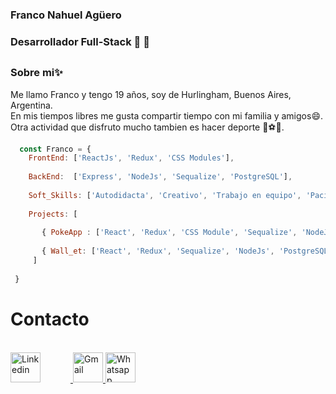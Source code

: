### Franco Nahuel Agüero

### Desarrollador Full-Stack 🚀 🚀<h2>
  
### Sobre mi✨

  <p> 
  Me llamo Franco y tengo 19 años, soy de Hurlingham, Buenos Aires, Argentina. <br/>
  En mis tiempos libres me gusta compartir tiempo con mi familia y amigos😄. <br/> 
  Otra actividad que disfruto mucho tambien es hacer deporte 🏉⚽🎾.
  </p>
  
  
```javascript
  const Franco = {
    FrontEnd: ['ReactJs', 'Redux', 'CSS Modules'],
    
    BackEnd:  ['Express', 'NodeJs', 'Sequalize', 'PostgreSQL'],
    
    Soft_Skills: ['Autodidacta', 'Creativo', 'Trabajo en equipo', 'Paciente'],
    
    Projects: [
    
       { PokeApp : ['React', 'Redux', 'CSS Module', 'Sequalize', 'NodeJs' , 'PostgreSQL' ] },
       
       { Wall_et: ['React', 'Redux', 'Sequalize', 'NodeJs', 'PostgreSQL'] }
     ]
 
 }

```
  
# Contacto
<br/>
<a href="https://www.linkedin.com/in/franco-agüero-13706b212" target="_blank" style="marginRight:2rem"> 
   <img style="widht:3rem; height: 3rem; margin-right:3rem" src="https://image.flaticon.com/icons/png/512/145/145807.png" alt="Linkedin"/>
</a>
  
<a href="https://mail.google.com/a/?view=cm&fs=1&to=aguerofranco2002@gmail.com" target="_blank"> 
   <img style="widht:3rem; height: 3rem" src="https://image.flaticon.com/icons/png/512/281/281769.png" alt="Gmail" />
</a>
  
<a href="https://wa.link/9x1can" target="_blank"> 
   <img style="widht:3rem; height: 3rem" src="https://image.flaticon.com/icons/png/512/733/733585.png" alt="Whatsapp"/>
</a>
